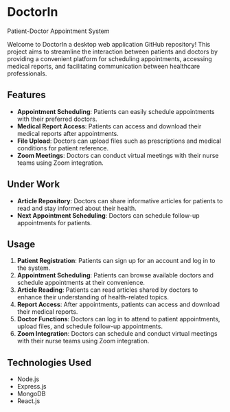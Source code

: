 # DoctorIn
Patient-Doctor Appointment System

Welcome to DoctorIn a desktop web application GitHub repository! This project aims to streamline the interaction between patients and doctors by providing a convenient platform for scheduling appointments, accessing medical reports, and facilitating communication between healthcare professionals.

## Features

- **Appointment Scheduling**: Patients can easily schedule appointments with their preferred doctors.
- **Medical Report Access**: Patients can access and download their medical reports after appointments.
- **File Upload**: Doctors can upload files such as prescriptions and medical conditions for patient reference.
- **Zoom Meetings**: Doctors can conduct virtual meetings with their nurse teams using Zoom integration.

## Under Work
- **Article Repository**: Doctors can share informative articles for patients to read and stay informed about their health.
- **Next Appointment Scheduling**: Doctors can schedule follow-up appointments for patients.

## Usage

1. **Patient Registration**: Patients can sign up for an account and log in to the system.
2. **Appointment Scheduling**: Patients can browse available doctors and schedule appointments at their convenience.
3. **Article Reading**: Patients can read articles shared by doctors to enhance their understanding of health-related topics.
4. **Report Access**: After appointments, patients can access and download their medical reports.
5. **Doctor Functions**: Doctors can log in to attend to patient appointments, upload files, and schedule follow-up appointments.
6. **Zoom Integration**: Doctors can schedule and conduct virtual meetings with their nurse teams using Zoom integration.

## Technologies Used

- Node.js
- Express.js
- MongoDB
- React.js

